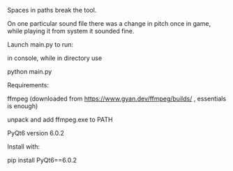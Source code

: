 Spaces in paths break the tool.

On one particular sound file there was a change in pitch once in game, while playing it from system it sounded fine.

Launch main.py to run:

in console, while in directory use 

python main.py

Requirements:

ffmpeg (downloaded from https://www.gyan.dev/ffmpeg/builds/ , essentials is enough)

unpack and add ffmpeg.exe to PATH

PyQt6 version 6.0.2

Install with:

pip install PyQt6==6.0.2